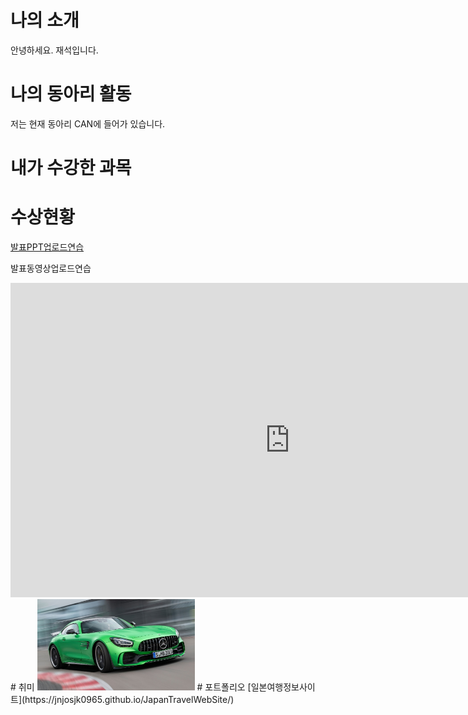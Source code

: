 # 나의 소개
안녕하세요. 재석입니다.
# 나의 동아리 활동
저는 현재 동아리 CAN에 들어가 있습니다.
# 내가 수강한 과목

# 수상현황
[발표PPT업로드연습](/presentation.pptx)
<p>발표동영상업로드연습</p>
<iframe width="894" height="503" src="https://www.youtube.com/embed/0pGQ5Vq7j3E" title="[한방이슈] &quot;바이든 뺨 때린 격&quot;..세계의 화약고, 초유의 사태 / YTN" frameborder="0" allow="accelerometer; autoplay; clipboard-write; encrypted-media; gyroscope; picture-in-picture; web-share" allowfullscreen></iframe>
# 취미
<img src="amg.jpg" width="50%" height="auto">
# 포트폴리오
[일본여행정보사이트](https://jnjosjk0965.github.io/JapanTravelWebSite/)
